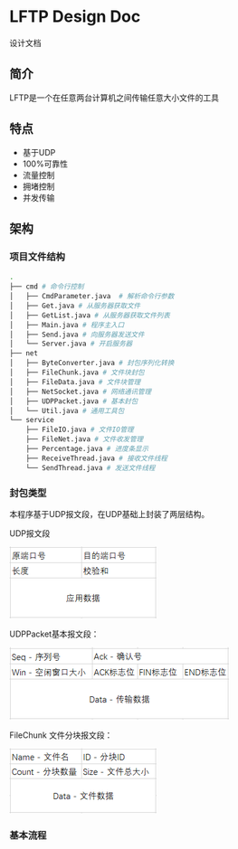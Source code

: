 # LFTP Design Doc

设计文档

## 简介

LFTP是一个在任意两台计算机之间传输任意大小文件的工具



## 特点

- 基于UDP
- 100%可靠性
- 流量控制
- 拥堵控制
- 并发传输



## 架构

### 项目文件结构

```bash
.
├── cmd # 命令行控制
│   ├── CmdParameter.java  # 解析命令行参数
│   ├── Get.java # 从服务器获取文件
│   ├── GetList.java # 从服务器获取文件列表
│   ├── Main.java # 程序主入口
│   ├── Send.java # 向服务器发送文件
│   └── Server.java # 开启服务器
├── net
│   ├── ByteConverter.java # 封包序列化转换
│   ├── FileChunk.java # 文件块封包
│   ├── FileData.java # 文件块管理
│   ├── NetSocket.java # 网络通讯管理
│   ├── UDPPacket.java # 基本封包
│   └── Util.java # 通用工具包
└── service
    ├── FileIO.java # 文件IO管理
    ├── FileNet.java # 文件收发管理
    ├── Percentage.java # 进度条显示
    ├── ReceiveThread.java # 接收文件线程
    └── SendThread.java # 发送文件线程
```



### 封包类型

本程序基于UDP报文段，在UDP基础上封装了两层结构。

UDP报文段

![1543559836723](Design-doc/1543559836723.png)

UDPPacket基本报文段：

![1543559817122](Design-doc/1543559817122.png)

FileChunk 文件分块报文段：

![1543559921768](Design-doc/1543559921768.png)



### 基本流程

